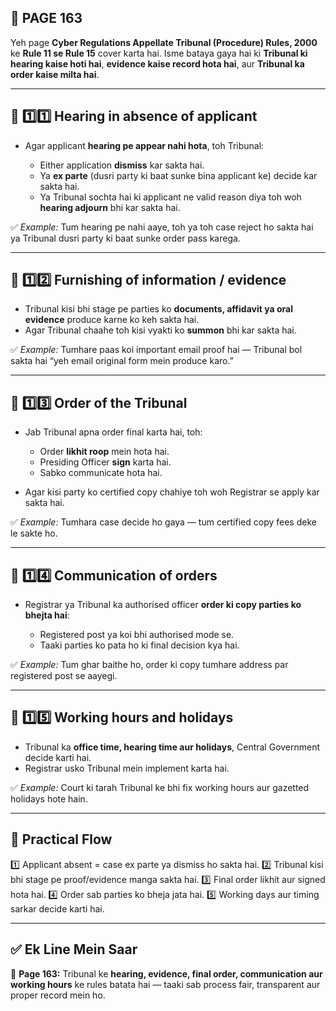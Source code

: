 ## 📄 **PAGE 163**

Yeh page **Cyber Regulations Appellate Tribunal (Procedure) Rules, 2000** ke **Rule 11 se Rule 15** cover karta hai. Isme bataya gaya hai ki **Tribunal ki hearing kaise hoti hai**, **evidence kaise record hota hai**, aur **Tribunal ka order kaise milta hai**.

---

## 🔹 **1️⃣1️⃣ Hearing in absence of applicant**

* Agar applicant **hearing pe appear nahi hota**, toh Tribunal:

  * Either application **dismiss** kar sakta hai.
  * Ya **ex parte** (dusri party ki baat sunke bina applicant ke) decide kar sakta hai.
  * Ya Tribunal sochta hai ki applicant ne valid reason diya toh woh **hearing adjourn** bhi kar sakta hai.

✅ *Example:* Tum hearing pe nahi aaye, toh ya toh case reject ho sakta hai ya Tribunal dusri party ki baat sunke order pass karega.

---

## 🔹 **1️⃣2️⃣ Furnishing of information / evidence**

* Tribunal kisi bhi stage pe parties ko **documents, affidavit ya oral evidence** produce karne ko keh sakta hai.
* Agar Tribunal chaahe toh kisi vyakti ko **summon** bhi kar sakta hai.

✅ *Example:* Tumhare paas koi important email proof hai — Tribunal bol sakta hai “yeh email original form mein produce karo.”

---

## 🔹 **1️⃣3️⃣ Order of the Tribunal**

* Jab Tribunal apna order final karta hai, toh:

  * Order **likhit roop** mein hota hai.
  * Presiding Officer **sign** karta hai.
  * Sabko communicate hota hai.
* Agar kisi party ko certified copy chahiye toh woh Registrar se apply kar sakta hai.

✅ *Example:* Tumhara case decide ho gaya — tum certified copy fees deke le sakte ho.

---

## 🔹 **1️⃣4️⃣ Communication of orders**

* Registrar ya Tribunal ka authorised officer **order ki copy parties ko bhejta hai**:

  * Registered post ya koi bhi authorised mode se.
  * Taaki parties ko pata ho ki final decision kya hai.

✅ *Example:* Tum ghar baithe ho, order ki copy tumhare address par registered post se aayegi.

---

## 🔹 **1️⃣5️⃣ Working hours and holidays**

* Tribunal ka **office time, hearing time aur holidays**, Central Government decide karti hai.
* Registrar usko Tribunal mein implement karta hai.

✅ *Example:* Court ki tarah Tribunal ke bhi fix working hours aur gazetted holidays hote hain.

---

## 🧩 **Practical Flow**

1️⃣ Applicant absent = case ex parte ya dismiss ho sakta hai.
2️⃣ Tribunal kisi bhi stage pe proof/evidence manga sakta hai.
3️⃣ Final order likhit aur signed hota hai.
4️⃣ Order sab parties ko bheja jata hai.
5️⃣ Working days aur timing sarkar decide karti hai.

---

## ✅ **Ek Line Mein Saar**

📌 **Page 163:** Tribunal ke **hearing, evidence, final order, communication aur working hours** ke rules batata hai — taaki sab process fair, transparent aur proper record mein ho.
